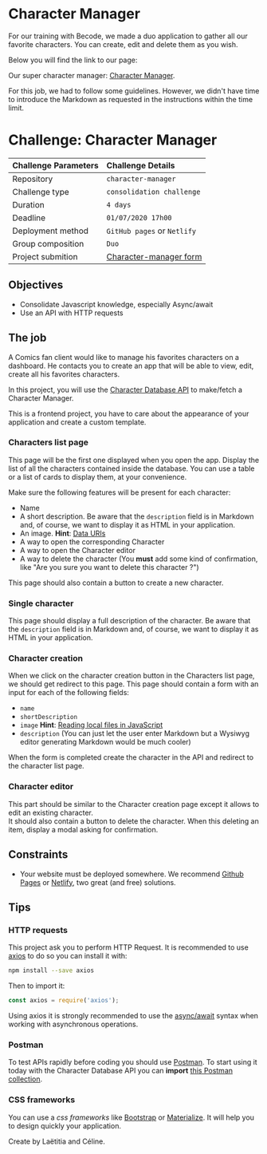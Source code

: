 # Character Manager

For our training with Becode, we made a duo application to gather all our favorite characters.
You can create, edit and delete them as you wish.

Below you will find the link to our page:


Our super character manager: [Character Manager](https://ldolne.github.io/character-manager/ "Character Manager").

For this job, we had to follow some guidelines. However, we didn't have time to introduce the Markdown as requested in the instructions within the time limit. 


# Challenge: Character Manager
|Challenge Parameters  |Challenge Details              |
|:---------------------|:------------------------------|
|Repository            |`character-manager`            |
|Challenge type        |`consolidation challenge`           |
|Duration              |`4 days`                       |
|Deadline              |`01/07/2020 17h00`             |
|Deployment method     |`GitHub pages` or `Netlify`                 |
|Group composition     |`Duo`                          |
|Project submition     |[Character-manager form]()|

 

## Objectives 

- Consolidate Javascript knowledge, especially Async/await
- Use an API with HTTP requests

## The job

A Comics fan client would like to manage his favorites characters on a dashboard. He contacts you to create an app that will be able to view, edit, create all his favorites characters. 

In this project, you will use the [Character Database API](https://character-database.becode.xyz/) to make/fetch a Character Manager.  
  
This is a frontend project, you have to care about the appearance of your application and create a custom template.

### Characters list page

This page will be the first one displayed when you open the app. Display the list of all the characters contained inside the database. You can use a table or a list of cards to display them, at your convenience.

Make sure the following features will be present for each character:

* Name
* A short description. Be aware that the `description` field is in Markdown and, of course, we want to display it as HTML in your application.
* An image. **Hint**: [Data URIs](https://css-tricks.com/data-uris/)
* A way to open the corresponding Character
* A way to open the Character editor
* A way to delete the character (You **must** add some kind of confirmation, like "Are you sure you want to delete this character ?")

This page should also contain a button to create a new character.

### Single character 

This page should display a full description of the character. Be aware that the `description` field is in Markdown and, of course, we want to display it as HTML in your application.

### Character creation

When we click on the character creation button in the Characters list page, we should get redirect to this page. This page should contain a form with an input for each of the following fields:

* `name`
* `shortDescription`
* `image` **Hint**: [Reading local files in JavaScript](https://www.html5rocks.com/en/tutorials/file/dndfiles/)
* `description` (You can just let the user enter Markdown but a Wysiwyg editor generating Markdown would be much cooler)

When the form is completed create the character in the API and redirect to the character list page.

### Character editor

This part should be similar to the Character creation page except it allows to edit an existing character.  
It should also contain a button to delete the character. When this deleting an item, display a modal asking for confirmation.


## Constraints

* Your website must be deployed somewhere. We recommend [Github Pages](https://pages.github.com) or [Netlify](https://www.netlify.com), two great (and free) solutions.

## Tips

### HTTP requests

This project ask you to perform HTTP Request. It is recommended to use [axios](https://github.com/axios/axios) to do so you can install it with:

```bash
npm install --save axios
```

Then to import it:

```javascript
const axios = require('axios');
```
Using axios it is strongly recommended to use the [async/await](https://javascript.info/async-await) syntax when working with asynchronous operations.

### Postman

To test APIs rapidly before coding you should use [Postman](https://www.getpostman.com/). 
To start using it today with the Character Database API you can **import** [this Postman collection](https://static.becode.xyz/character-database/characters-database.postman_collection.json).

### CSS frameworks

You can use a *css frameworks* like [Bootstrap](https://getbootstrap.com/) or [Materialize](https://materializecss.com/). 
It will help you to design quickly your application. 



Create by Laëtitia and Céline.
